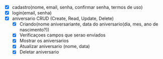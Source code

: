 - [X] cadastro(nome, email, senha, confirmar senha, termos de uso)
- [X] login(email, senha)
- [X] aniversario CRUD (Create, Read, Update, Delete)
  - [X] Criando(nome aniversariante, data do aniversario(dia, mes, ano de nascimento?))
  - [X] Verificaçoes campos que serao enviados
  - [X] Mostrar os aniversarios
  - [X] Atualizar aniversario (nome, data)
  - [X] Deletar aniversario